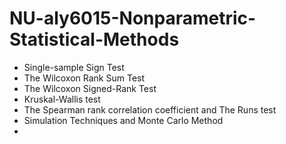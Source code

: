 # NU-aly6015-Nonparametric-Statistical-Methods

- Single-sample Sign Test
-  The Wilcoxon Rank Sum Test
-  The Wilcoxon Signed-Rank Test
-  Kruskal-Wallis test
-  The Spearman rank correlation coefficient and The Runs test
-  Simulation Techniques and Monte Carlo Method
-  
